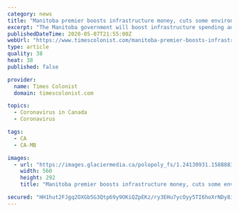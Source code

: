 ```yaml
---
category: news
title: "Manitoba premier boosts infrastructure money, cuts some environmental cash"
excerpt: "The Manitoba government will boost infrastructure spending and cut funding to some environmental groups as part of its plan to deal with the fiscal fallout from the COVID-19 pandemic.The . . ."
publishedDateTime: 2020-05-07T21:55:00Z
webUrl: "https://www.timescolonist.com/manitoba-premier-boosts-infrastructure-money-cuts-some-environmental-cash-1.24131275"
type: article
quality: 38
heat: 38
published: false

provider:
  name: Times Colonist
  domain: timescolonist.com

topics:
  - Coronavirus in Canada
  - Coronavirus

tags:
  - CA
  - CA-MB

images:
  - url: "https://images.glaciermedia.ca/polopoly_fs/1.24130931.1588883354!/fileImage/httpImage/image.jpg_gen/derivatives/facebookogimage_560_292/jgw11161823-jpg.jpg"
    width: 560
    height: 292
    title: "Manitoba premier boosts infrastructure money, cuts some environmental cash"

secured: "HH1hut2FJgq2OXGb5G3Qtp69y9OKiQZpEKz/ry3EHu7ycOyy5TI6hoXrNDy8iuWMVzpdmX0rb/PtwnNafq1+NNMqluuiUwMiDab6O1pXXH00FFSLmrMtA6J4RBo1CZyp8ovK9/nEPDyu8Pyemt6q4alYToRqYO63kH3cnz+ilwmieysSsqnreYoYlcEfq4V4To3TXO7CsDC8+VxRilBMkjoaiuOmIiq3UNnEnROTCVxnkDmIeHhugCVblEoJ9Hr7tHihsdFeOuSV5CuQTzP3I+xy4xN8l0m25qnQDROjGrGi6JQKB3oGjocexURZAYB2;Co51b+zTNgSfYSiGlGYy+A=="
---
```


